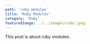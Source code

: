 ```yaml
---
path: 'ruby-modules'
title: 'Ruby Modules'
category: 'Ruby'
featuredImage: ../../images/ruby.jpeg
---
```


This post is about ruby modules.